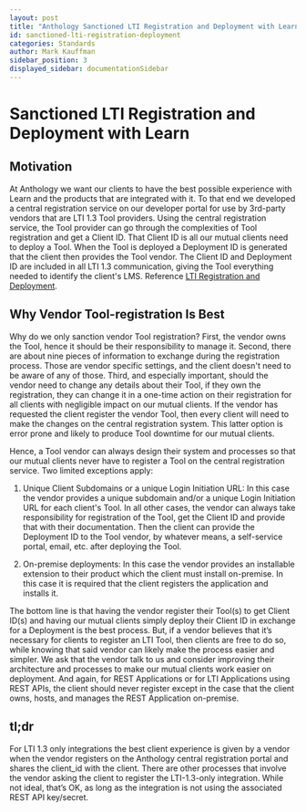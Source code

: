 ```yaml
---
layout: post
title: "Anthology Sanctioned LTI Registration and Deployment with Learn"
id: sanctioned-lti-registration-deployment
categories: Standards
author: Mark Kauffman
sidebar_position: 3
displayed_sidebar: documentationSidebar
---
```


# Sanctioned LTI Registration and Deployment with Learn

## Motivation

At Anthology we want our clients to have the best possible experience with Learn and the products that are integrated with it. To that end we developed a central registration service on our developer portal for use by 3rd-party vendors that are LTI 1.3 Tool providers. Using the central registration service, the Tool provider can go through the complexities of Tool registration and get a Client ID. That Client ID is all our mutual clients need to deploy a Tool. When the Tool is deployed a Deployment ID is generated that the client then provides the Tool vendor. The Client ID and Deployment ID are included in all LTI 1.3 communication, giving the Tool everything needed to identify the client's LMS. Reference [LTI Registration and Deployment](./lti-registration-and-deployment.md).

## Why Vendor Tool-registration Is Best
Why do we only sanction vendor Tool registration? First, the vendor owns the Tool, hence it should be their responsibility to manage it. Second, there are about nine pieces of information to exchange during the registration process. Those are vendor specific settings, and the client doesn't need to be aware of any of those. Third, and especially important, should the vendor need to change any details about their Tool, if they own the registration, they can change it in a one-time action on their registration for all clients with negligible impact on our mutual clients. If the vendor has requested the client register the vendor Tool, then every client will need to make the changes on the central registration system. This latter option is error prone and likely to produce Tool downtime for our mutual clients. 

Hence, a Tool vendor can always design their system and processes so that our mutual clients never have to register a Tool on the central registration service. Two limited exceptions apply: 

1. Unique Client Subdomains or a unique Login Initiation URL: In this case the vendor provides a unique subdomain and/or a unique Login Initiation URL for each client's Tool. In all other cases, the vendor can always take responsibility for registration of the Tool, get the Client ID and provide that with their documentation. Then the client can provide the Deployment ID to the Tool vendor, by whatever means, a self-service portal, email, etc. after deploying the Tool. 

2. On-premise deployments: In this case the vendor provides an installable extension to their product which the client must install on-premise. In this case it is required that the client registers the application and installs it. 

The bottom line is that having the vendor register their Tool(s) to get Client ID(s) and having our mutual clients simply deploy their Client ID in exchange for a Deployment is the best process. But, if a vendor believes that it’s necessary for clients to register an LTI Tool, then clients are free to do so, while knowing that said vendor can likely make the process easier and simpler. We ask that the vendor talk to us and consider improving their architecture and processes to make our mutual clients work easier on deployment. And again, for REST Applications or for LTI Applications using REST APIs, the client should never register except in the case that the client owns, hosts, and manages the REST Application on-premise.  

## tl;dr
For LTI 1.3 only integrations the best client experience is given by a vendor when the vendor registers on the Anthology central registration portal and shares the client_id with the client. There are other processes that involve the vendor asking the client to register the LTI-1.3-only integration. While not ideal, that’s OK, as long as the integration is not using the associated REST API key/secret. 
